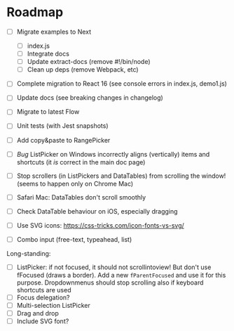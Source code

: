 # Roadmap

- [ ] Migrate examples to Next
    - [ ] index.js
    - [ ] Integrate docs
    - [ ] Update extract-docs (remove #!/bin/node)
    - [ ] Clean up deps (remove Webpack, etc)
- [ ] Complete migration to React 16 (see console errors in index.js, demo1.js)
- [ ] Update docs (see breaking changes in changelog)
- [ ] Migrate to latest Flow

- [ ] Unit tests (with Jest snapshots)

- [ ] Add copy&paste to RangePicker
- [ ] *Bug* ListPicker on Windows incorrectly aligns (vertically) items and shortcuts (it *is* correct in the main doc page)
- [ ] Stop scrollers (in ListPickers and DataTables) from scrolling the window! (seems to happen only on Chrome Mac)
- [ ] Safari Mac: DataTables don't scroll smoothly
- [ ] Check DataTable behaviour on iOS, especially dragging

- [ ] Use SVG icons: https://css-tricks.com/icon-fonts-vs-svg/
- [ ] Combo input (free-text, typeahead, list)

Long-standing:
- [ ] ListPicker: if not focused, it should not scrollintoview! But don't use fFocused (draws a border). Add a new `fParentFocused` and use it for this purpose. Dropdownmenus should stop scrolling also if keyboard shortcuts are used
- [ ] Focus delegation?
- [ ] Multi-selection ListPicker
- [ ] Drag and drop
- [ ] Include SVG font?
